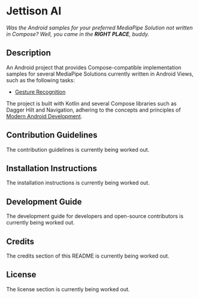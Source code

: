 # Jettison AI

*Was the Android samples for your preferred MediaPipe Solution not written in Compose? Well, you came in the **RIGHT PLACE**, buddy.*

## Description

An Android project that provides Compose-compatible implementation samples for several MediaPipe Solutions currently written in Android Views, such as the following tasks:

- [Gesture Recognition](https://ai.google.dev/edge/mediapipe/solutions/vision/gesture_recognizer)

The project is built with Kotlin and several Compose libraries such as Dagger Hilt and Navigation, adhering to the concepts and principles of [Modern Android Development](https://developer.android.com/topic/architecture/intro).


## Contribution Guidelines

The contribution guidelines is currently being worked out.

## Installation Instructions

The installation instructions is currently being worked out.

## Development Guide

The development guide for developers and open-source contributors is currently being worked out.

## Credits

The credits section of this README is currently being worked out.

## License

The license section is currently being worked out.